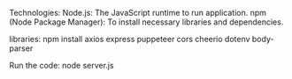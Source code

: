 Technologies:
Node.js: The JavaScript runtime to run application.
npm (Node Package Manager): To install necessary libraries and dependencies.

libraries:
npm install axios express puppeteer cors cheerio dotenv body-parser

Run the code:
node server.js
